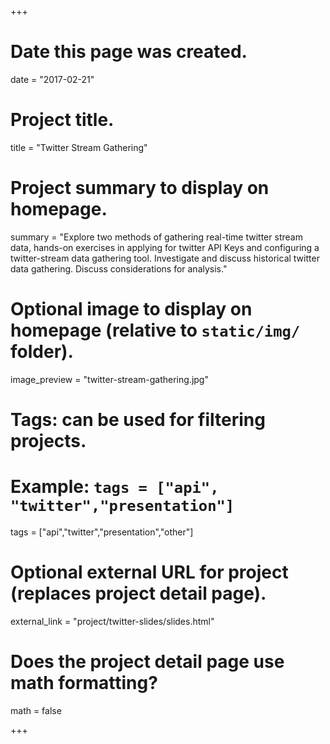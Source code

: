 +++
# Date this page was created.
date = "2017-02-21"

# Project title.
title = "Twitter Stream Gathering"

# Project summary to display on homepage.
summary = "Explore two methods of gathering real-time twitter stream data, hands-on exercises in applying for twitter API Keys and configuring a twitter-stream data gathering tool.  Investigate and discuss historical twitter data gathering.  Discuss considerations for analysis."

# Optional image to display on homepage (relative to `static/img/` folder).
image_preview = "twitter-stream-gathering.jpg"

# Tags: can be used for filtering projects.
# Example: `tags = ["api", "twitter","presentation"]`
tags = ["api","twitter","presentation","other"]

# Optional external URL for project (replaces project detail page).
external_link = "project/twitter-slides/slides.html"

# Does the project detail page use math formatting?
math = false

+++

